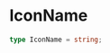 <!--
 * @Author: haifeng.lu haifeng.lu@ly.com
 * @Date: 2022-12-21 10:49:03
 * @LastEditors: haifeng.lu
 * @LastEditTime: 2022-12-21 10:49:06
 * @Description: 
-->
# IconName

```ts
type IconName = string;
```
